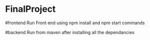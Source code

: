 # FinalProject
#frontend
Run Front end using npm install and npm start commands

#backend
Run from maven after installing all the dependancies

